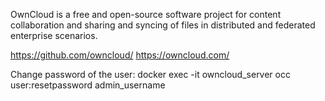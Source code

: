 OwnCloud is a free and open-source software project for content collaboration and sharing and syncing of files in distributed and federated enterprise scenarios.

https://github.com/owncloud/
https://owncloud.com/

Change password of the user:
docker exec -it owncloud_server occ user:resetpassword admin_username
